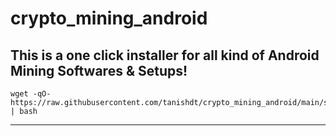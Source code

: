 # crypto_mining_android
This is a one click installer for all kind of Android Mining Softwares &amp; Setups!
---
```
wget -qO- https://raw.githubusercontent.com/tanishdt/crypto_mining_android/main/setup.sh | bash
```
---

